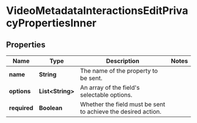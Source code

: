 

# VideoMetadataInteractionsEditPrivacyPropertiesInner


## Properties

| Name | Type | Description | Notes |
|------------ | ------------- | ------------- | -------------|
|**name** | **String** | The name of the property to be sent. |  |
|**options** | **List&lt;String&gt;** | An array of the field&#39;s selectable options. |  |
|**required** | **Boolean** | Whether the field must be sent to achieve the desired action. |  |



